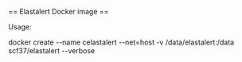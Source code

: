== Elastalert Docker image ==

Usage:

docker create --name celastalert --net=host -v /data/elastalert:/data scf37/elastalert --verbose